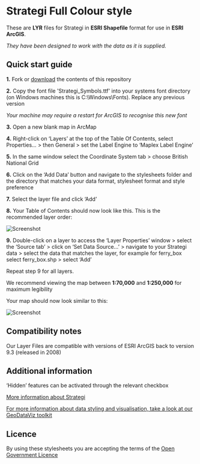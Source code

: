 # Strategi Full Colour style

These are **LYR** files for Strategi in **ESRI Shapefile** format for use in **ESRI ArcGIS**.

*They have been designed to work with the data as it is supplied.*

## Quick start guide

**1.**  Fork or [download](https://github.com/OrdnanceSurvey/Strategi-stylesheets/archive/master.zip) the contents of this repository

**2.**  Copy the font file 'Strategi_Symbols.ttf' into your systems font directory (on Windows machines this is C:\Windows\Fonts). Replace any previous version

*Your machine may require a restart for ArcGIS to recognise this new font*

**3.**  Open a new blank map in ArcMap

**4.**  Right-click on ‘Layers’ at the top of the Table Of Contents, select Properties… > then General > set the Label Engine to ‘Maplex Label Engine’

**5.**  In the same window select the Coordinate System tab > choose British National Grid

**6.**  Click on the ‘Add Data’ button and navigate to the stylesheets folder and the directory that matches your data format, stylesheet format and style preference

**7.**  Select the layer file and click ‘Add’

**8.**  Your Table of Contents should now look like this. This is the recommended layer order: 

  ![Screenshot](https://github.com/OrdnanceSurvey/Strategi-stylesheets/raw/master/ESRI%20Shapefile%20stylesheets/ESRI%20stylesheets%20(LYR)/Full%20Colour%20style/images/Strategi_layer_order.png "Recommended layer order for Strategi")

**9.**  Double-click on a layer to access the ‘Layer Properties’ window > select the ‘Source tab’ > click on ‘Set Data Source…’ > navigate to your Strategi data > select the data that matches the layer, for example for ferry_box select ferry_box.shp > select ‘Add’

Repeat step 9 for all layers.

We recommend viewing the map between **1:70,000** and **1:250,000** for maximum legibility

Your map should now look similar to this: 

  ![Screenshot](https://github.com/OrdnanceSurvey/Strategi-stylesheets/raw/master/ESRI%20Shapefile%20stylesheets/ESRI%20stylesheets%20(LYR)/Full%20Colour%20style/images/Strategi_FC_screenshot.png "Screenshot of Strategi at 1:125,000")

## Compatibility notes

Our Layer Files are compatible with versions of ESRI ArcGIS back to version 9.3 (released in 2008)

## Additional information

‘Hidden’ features can be activated through the relevant checkbox

[More information about Strategi](http://www.ordnancesurvey.co.uk/business-and-government/products/strategi.html)

[For more information about data styling and visualisation, take a look at our GeoDataViz toolkit](https://github.com/OrdnanceSurvey/GeoDataViz-Toolkit)

## Licence

By using these stylesheets you are accepting the terms of the [Open Government Licence](http://www.nationalarchives.gov.uk/doc/open-government-licence/)
